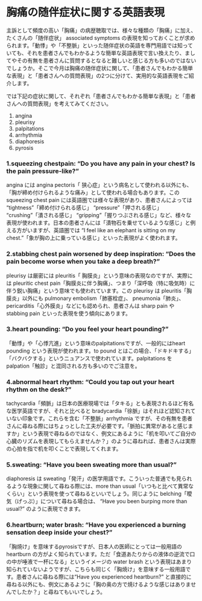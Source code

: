 # 胸痛の随伴症状に関する英語表現

主訴として頻度の高い「胸痛」の病歴聴取では、様々な種類の「胸痛」に加え、たくさんの「随伴症状」 associated symptoms の表現を知っておくことが求められます。「動悸」や「不整脈」といった随伴症状の英語を専門用語では知っていても、それを患者さんでもわかるような簡単な英語表現で言い換えたり、ましてやその有無を患者さんに質問するとなると難しいと感じる方も多いのではないでしょうか。そこで今月は胸痛の随伴症状に関して、「患者さんでもわかる簡単な表現」と「患者さんへの質問表現」の2つに分けて、実用的な英語表現をご紹介します。

では下記の症状に関して、それぞれ「患者さんでもわかる簡単な表現」と「患者さんへの質問表現」を考えてみてください。

1. angina
2. pleurisy
3. palpitations
4. arrhythmia
5. diaphoresis
6. pyrosis

### 1.squeezing chestpain: “Do you have any pain in your chest? Is the pain pressure-like?”

angina には angina pectoris「 狭心症」という病名として使われる以外にも、「胸が締め付けられるような痛み」として使われる場合もあります。この squeezing chest pain には英語圏では様々な表現があり、患者さんによっては “tightness”「締め付けられる感じ」 “pressure”「押される感じ」 “crushing”「潰される感じ」 “gripping”「握りつぶされる感じ」など、様々な表現が使われます。日本の患者さんには「漬物石を乗せているような感じ」と例える方がいますが、英語圏では “I feel like an elephant is sitting on my chest.”「象が胸の上に乗っている感じ」といった表現がよく使われます。

### 2.stabbing chest pain worsened by deep inspiration: “Does the pain become worse when you take a deep breath?”

pleurisy は厳密には pleuritis「 胸膜炎」という意味の表現なのですが、実際には pleuritic chest pain「胸膜炎に伴う胸痛」、つまり「深呼吸（特に吸気時）に伴う鋭い胸痛」という意味でも使われています。この pleurisy は pleuritis「胸膜炎」以外にも pulmonary embolism「肺塞栓症」、 pneumonia「肺炎」、 pericarditis「心外膜炎」などにも認められ、患者さんは sharp pain や stabbing pain といった表現を使う傾向にあります。

### 3.heart pounding: “Do you feel your heart pounding?”

「動悸」や「心悸亢進」という意味のpalpitationsですが、一般的にはheart pounding という表現が使われます。to pound とはこの場合、「ドキドキする」「バクバクする」というニュアンスで使われています。palpitations を palpation「触診」と混同される方も多いのでご注意を。

### 4.abnormal heart rhythm: “Could you tap out your heart rhythm on the desk?”

tachycardia「頻脈」は日本の医療現場では「タキる」とも表現されるほど有名な医学英語ですが、それと比べると bradycardia「徐脈」はそれほど認知されていない印象です。これらを含む「不整脈」arrhythmia ですが、その有無を患者さんに尋ねる際にはちょっとした工夫が必要です。「脈拍に異常があると感じますか」という表現で尋ねるのではなく、例文にあるように「机を叩いてご自分の心臓のリズムを表現してもらえませんか？」のように尋ねれば、患者さんは実際の心拍を指で机を叩くことで表現してくれます。

### 5.sweating: “Have you been sweating more than usual?”

diaphoresis は sweating「発汗」の医学用語です。こういった普通でも見られるような現象に関して尋ねる際には、more than usual「いつもと比べて異常なくらい」という表現を使って尋ねるといいでしょう。同じように belching「曖気（げっぷ）」について尋ねる場合は、 “Have you been burping more than usual?” のように表現できます。

### 6.heartburn; water brash: “Have you experienced a burning sensation deep inside your chest?”

「胸焼け」を意味するpyrosisですが、日本人の医師にとっては一般用語の heartburn の方がよく知られています。ただ「食道あたりからの液体の逆流で口の中が唾液で一杯になる」というイメージの water brash という表現はあまり知られていないようですが、こちらも同じく「胸焼け」を意味する一般用語です。患者さんに尋ねる際には“Have you experienced heartburn?” と直接的に尋ねる以外にも、例文にあるように「胸の奥の方で焼けるような感じはありませんでしたか？」と尋ねてもいいでしょう。
